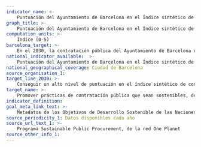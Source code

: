 ```yaml
---
indicator_name: >-
    Puntuación del Ayuntamiento de Barcelona en el Índice sintético de contratación pública sostenible elaborado por el programa Sustainable Public Procurement, de la red One Planet (construido a partir de un conjunto de indicadores de proceso y de resultado de las políticas de contratación sostenible)
graph_title: >-
    Puntuación del Ayuntamiento de Barcelona en el Índice sintético de contratación pública sostenible elaborado por el programa Sustainable Public Procurement, de la red One Planet (construido a partir de un conjunto de indicadores de proceso y de resultado de las políticas de contratación sostenible)
computation_units: >-
    Índice (0-5)
barcelona_target: >-
    En el 2030, la contratación pública del Ayuntamiento de Barcelona cumplirá todos los estándares establecidos por las Naciones Unidas sobre contratación sostenible (cláusulas sociales, ambientales y económicas)
national_indicator_available:  >-
    Puntuación del Ayuntamiento de Barcelona en el Índice sintético de contratación pública sostenible elaborado por el programa Sustainable Public Procurement, de la red One Planet (construido a partir de un conjunto de indicadores de proceso y de resultado de las políticas de contratación sostenible)
national_geographical_coverage: Ciudad de Barcelona
source_organisation_1:
target_line_2030: >-
    Conseguir un alto nivel de puntuación en el índice sintético de contratación pública sostenible elaborado por el programa Sustainable Public Procurement, dela red One Planet, de las Naciones Unidas. Valor hito 2030: 5
target_name: >-
    Promover prácticas de contratación pública que sean sostenibles, de conformidad con las políticas y prioridades nacionales
indicator_definition:
goal_meta_link_text: >-
    Metadatos de los Objetivos de Desarrollo Sostenible de las Naciones Unidas (pdf 894kB)
source_periodicity_1: Datos disponibles cada año
source_url_text_1: >-
    Programa Sustainable Public Procurement, de la red One Planet
source_other_info_1:
---
```

